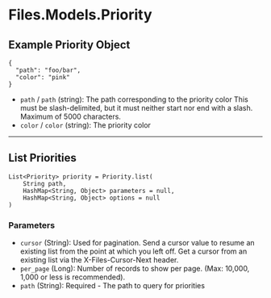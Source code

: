 # Files.Models.Priority

## Example Priority Object

```
{
  "path": "foo/bar",
  "color": "pink"
}
```

* `path` / `path`  (string): The path corresponding to the priority color This must be slash-delimited, but it must neither start nor end with a slash. Maximum of 5000 characters.
* `color` / `color`  (string): The priority color


---

## List Priorities

```
List<Priority> priority = Priority.list(
    String path, 
    HashMap<String, Object> parameters = null,
    HashMap<String, Object> options = null
)
```

### Parameters

* `cursor` (String): Used for pagination.  Send a cursor value to resume an existing list from the point at which you left off.  Get a cursor from an existing list via the X-Files-Cursor-Next header.
* `per_page` (Long): Number of records to show per page.  (Max: 10,000, 1,000 or less is recommended).
* `path` (String): Required - The path to query for priorities
